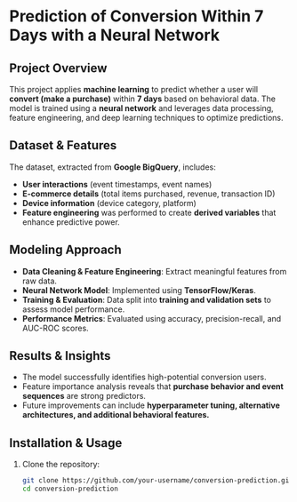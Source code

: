 # Prediction of Conversion Within 7 Days with a Neural Network

## Project Overview
This project applies **machine learning** to predict whether a user will **convert (make a purchase)** within **7 days** based on behavioral data. The model is trained using a **neural network** and leverages data processing, feature engineering, and deep learning techniques to optimize predictions.

## Dataset & Features
The dataset, extracted from **Google BigQuery**, includes:
- **User interactions** (event timestamps, event names)
- **E-commerce details** (total items purchased, revenue, transaction ID)
- **Device information** (device category, platform)
- **Feature engineering** was performed to create **derived variables** that enhance predictive power.

## Modeling Approach
- **Data Cleaning & Feature Engineering**: Extract meaningful features from raw data.
- **Neural Network Model**: Implemented using **TensorFlow/Keras**.
- **Training & Evaluation**: Data split into **training and validation sets** to assess model performance.
- **Performance Metrics**: Evaluated using accuracy, precision-recall, and AUC-ROC scores.

## Results & Insights
- The model successfully identifies high-potential conversion users.
- Feature importance analysis reveals that **purchase behavior and event sequences** are strong predictors.
- Future improvements can include **hyperparameter tuning, alternative architectures, and additional behavioral features.**

## Installation & Usage
1. Clone the repository:
   ```sh
   git clone https://github.com/your-username/conversion-prediction.git
   cd conversion-prediction
